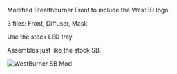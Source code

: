 Modified Stealthburner Front to include the West3D logo.  

3 files:  Front, Diffuser, Mask

Use the stock LED tray.

Assembles just like the stock SB.

![WestBurner SB Mod](https://github.com/oogoom/Voron-Mods/blob/main/WestBurner/WestBurner.jpg)
